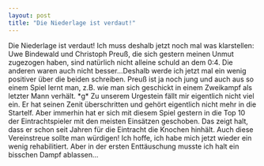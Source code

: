 ```yaml
---
layout: post
title: "Die Niederlage ist verdaut!"
---
```


Die Niederlage ist verdaut! Ich muss deshalb jetzt noch mal was klarstellen: Uwe Bindewald und Christoph Preuß, die sich gestern meinen Unmut zugezogen haben, sind natürlich nicht alleine schuld an dem 0:4. Die anderen waren auch nicht besser...Deshalb werde ich jetzt mal ein wenig positiver über die beiden schreiben. Preuß ist ja noch jung und auch aus so einem Spiel lernt man, z.B. wie man sich geschickt in einem Zweikampf als letzter Mann verhält. \*g\* Zu unserem Urgestein fällt mir eigentlich nicht viel ein. Er hat seinen Zenit überschritten und gehört eigentlich nicht mehr in die Startelf. Aber immerhin hat er sich mit diesem Spiel gestern in die Top 10 der Eintrachtspieler mit den meisten Einsätzen geschoben. Das zeigt halt, dass er schon seit Jahren für die Eintracht die Knochen hinhält. Auch diese Vereinstreue sollte man würdigen! Ich hoffe, ich habe mich jetzt wieder ein wenig rehabilitiert. Aber in der ersten Enttäuschung musste ich halt ein bisschen Dampf ablassen...
